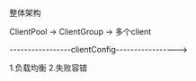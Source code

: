# 
整体架构

ClientPool   ->   ClientGroup   ->   多个client

 -----------------clientConfig----------------->
 
 
 1.负载均衡
 2.失败容错